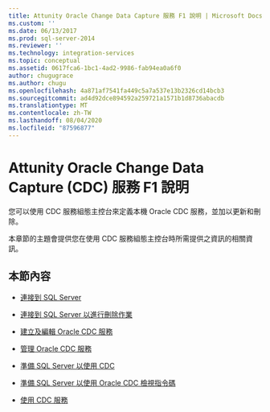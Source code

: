 ```yaml
---
title: Attunity Oracle Change Data Capture 服務 F1 說明 | Microsoft Docs
ms.custom: ''
ms.date: 06/13/2017
ms.prod: sql-server-2014
ms.reviewer: ''
ms.technology: integration-services
ms.topic: conceptual
ms.assetid: 0617fca6-1bc1-4ad2-9986-fab94ea0a6f0
author: chugugrace
ms.author: chugu
ms.openlocfilehash: 4a871af7541fa449c5a7a537e13b2326cd14bcb3
ms.sourcegitcommit: ad4d92dce894592a259721a1571b1d8736abacdb
ms.translationtype: MT
ms.contentlocale: zh-TW
ms.lasthandoff: 08/04/2020
ms.locfileid: "87596877"
---
```

# <a name="change-data-capture-service-for-oracle-by-attunity-f1-help"></a>Attunity Oracle Change Data Capture (CDC) 服務 F1 說明
  您可以使用 CDC 服務組態主控台來定義本機 Oracle CDC 服務，並加以更新和刪除。  
  
 本章節的主題會提供您在使用 CDC 服務組態主控台時所需提供之資訊的相關資訊。  
  
## <a name="in-this-section"></a>本節內容  
  
-   [連接到 SQL Server](connection-to-sql-server.md)  
  
-   [連接到 SQL Server 以進行刪除作業](connection-to-sql-server-for-delete.md)  
  
-   [建立及編輯 Oracle CDC 服務](create-and-edit-an-oracle-cdc-service.md)  
  
-   [管理 Oracle CDC 服務](manage-an-oracle-cdc-service.md)  
  
-   [準備 SQL Server 以使用 CDC](prepare-sql-server-for-cdc.md)  
  
-   [準備 SQL Server 以使用 Oracle CDC 檢視指令碼](prepare-sql-server-for-oracle-cdc-view-script.md)  
  
-   [使用 CDC 服務](work-with-cdc-services.md)  
  
  

